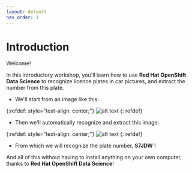 ```yaml
---
layout: default
nav_order: 1
---
```


# Introduction

Welcome!

In this introductory workshop, you'll learn how to use **Red Hat OpenShift Data Science** to recognize licence plates in car pictures, and extract the number from this plate.

* We'll start from an image like this:

{:refdef: style="text-align: center;"}
![alt text](./assets/img/car.png "Original car image")
{: refdef}

* Then we'll automatically recognize and extract this image:

{:refdef: style="text-align: center;"}
![alt text](./assets/img/plate.png "Extracted plate image")
{: refdef}

* From which we will recognize the plate number, **S7JDW** !

And all of this without having to install anything on your own computer, thanks to **Red Hat OpenShift Data Science**!
